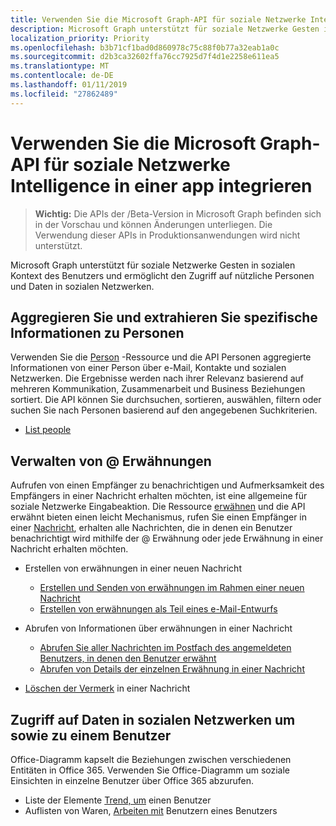 ```yaml
---
title: Verwenden Sie die Microsoft Graph-API für soziale Netzwerke Intelligence in einer app integrieren
description: Microsoft Graph unterstützt für soziale Netzwerke Gesten in sozialen Kontext des Benutzers und ermöglicht den Zugriff auf nützliche Personen und Daten in sozialen Netzwerken.
localization_priority: Priority
ms.openlocfilehash: b3b71cf1bad0d860978c75c88f0b77a32eab1a0c
ms.sourcegitcommit: d2b3ca32602ffa76cc7925d7f4d1e2258e611ea5
ms.translationtype: MT
ms.contentlocale: de-DE
ms.lasthandoff: 01/11/2019
ms.locfileid: "27862489"
---
```

# <a name="use-the-microsoft-graph-api-to-integrate-social-intelligence-in-an-app"></a>Verwenden Sie die Microsoft Graph-API für soziale Netzwerke Intelligence in einer app integrieren

> **Wichtig:** Die APIs der /Beta-Version in Microsoft Graph befinden sich in der Vorschau und können Änderungen unterliegen. Die Verwendung dieser APIs in Produktionsanwendungen wird nicht unterstützt.

Microsoft Graph unterstützt für soziale Netzwerke Gesten in sozialen Kontext des Benutzers und ermöglicht den Zugriff auf nützliche Personen und Daten in sozialen Netzwerken.

## <a name="aggregate-and-extract-specific-information-about-people"></a>Aggregieren Sie und extrahieren Sie spezifische Informationen zu Personen

Verwenden Sie die [Person](../resources/person.md) -Ressource und die API Personen aggregierte Informationen von einer Person über e-Mail, Kontakte und sozialen Netzwerken. Die Ergebnisse werden nach ihrer Relevanz basierend auf mehreren Kommunikation, Zusammenarbeit und Business Beziehungen sortiert. Die API können Sie durchsuchen, sortieren, auswählen, filtern oder suchen Sie nach Personen basierend auf den angegebenen Suchkriterien.

- [List people](../api/user-list-people.md)

## <a name="manage--mentions"></a>Verwalten von @ Erwähnungen

Aufrufen von einen Empfänger zu benachrichtigen und Aufmerksamkeit des Empfängers in einer Nachricht erhalten möchten, ist eine allgemeine für soziale Netzwerke Eingabeaktion.
Die Ressource [erwähnen](../resources/mention.md) und die API erwähnt bieten einen leicht Mechanismus, rufen Sie einen Empfänger in einer [Nachricht](../resources/message.md), erhalten alle Nachrichten, die in denen ein Benutzer benachrichtigt wird mithilfe der @ Erwähnung oder jede Erwähnung in einer Nachricht erhalten möchten.

<!--
Include the next sentence when supporting events.

**Mention** is also supported by [Event](../resources/event.md).

-->

- Erstellen von erwähnungen in einer neuen Nachricht

  - [Erstellen und Senden von erwähnungen im Rahmen einer neuen Nachricht](../api/user-sendmail.md#request-2)
  - [Erstellen von erwähnungen als Teil eines e-Mail-Entwurfs](../api/user-post-messages.md#request-2)

- Abrufen von Informationen über erwähnungen in einer Nachricht

  - [Abrufen Sie aller Nachrichten im Postfach des angemeldeten Benutzers, in denen den Benutzer erwähnt](../api/user-list-messages.md#request-2)
  - [Abrufen von Details der einzelnen Erwähnung in einer Nachricht](../api/message-get.md#request-2)

- [Löschen der Vermerk](../api/message-delete.md#request-2) in einer Nachricht

## <a name="access-social-data-around-and-about-a-user"></a>Zugriff auf Daten in sozialen Netzwerken um sowie zu einem Benutzer

Office-Diagramm kapselt die Beziehungen zwischen verschiedenen Entitäten in Office 365. Verwenden Sie Office-Diagramm um soziale Einsichten in einzelne Benutzer über Office 365 abzurufen.

- Liste der Elemente [Trend, um](../api/insights-list-trending.md) einen Benutzer
- Auflisten von Waren, [Arbeiten mit](../api/user-list-people.md) Benutzern eines Benutzers
